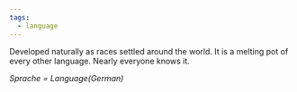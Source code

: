 ```yaml
---
tags:
  - language
---
```

Developed naturally as races settled around the world. It is a melting pot of every other language. Nearly everyone knows it. 

*Sprache = Language(German)*